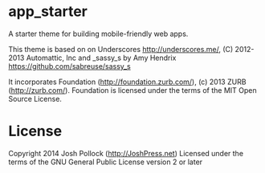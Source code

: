 app_starter
==========

A starter theme for building mobile-friendly web apps.

This theme is based on on Underscores http://underscores.me/, (C) 2012-2013 Automattic, Inc and _sassy_s by Amy Hendrix https://github.com/sabreuse/sassy_s

It incorporates Foundation (http://foundation.zurb.com/), (c) 2013 ZURB (http://zurb.com/).
Foundation is licensed under the terms of the MIT Open Source License.

License
=======
Copyright 2014 Josh Pollock (http://JoshPress.net)
Licensed under the terms of the GNU General Public License version 2 or later